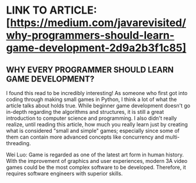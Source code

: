 # LINK TO ARTICLE: [https://medium.com/javarevisited/why-programmers-should-learn-game-development-2d9a2b3f1c85]

## WHY EVERY PROGRAMMER SHOULD LEARN GAME DEVELOPMENT?

I found this read to be incredibly interesting! As someone who first got into coding through making small games in Python, I think a lot of what the article talks about holds true. While beginner game development doesn't go in-depth regarding the algorithms and structures, it is still a great introduction to computer science and programming. I also didn't really realize, until reading this article, how much you really learn just by creating what is considered "small and simple" games; especially since some of them can contain more advanced concepts like concurrency and multi-threading.

Wei Luo: Game is regarded as one of the latest art form in human history. With the improvement of graphics and user experiences, modern 3A video games could be the most complex software to be developed. Therefore, it requires software engineers with superior skills.